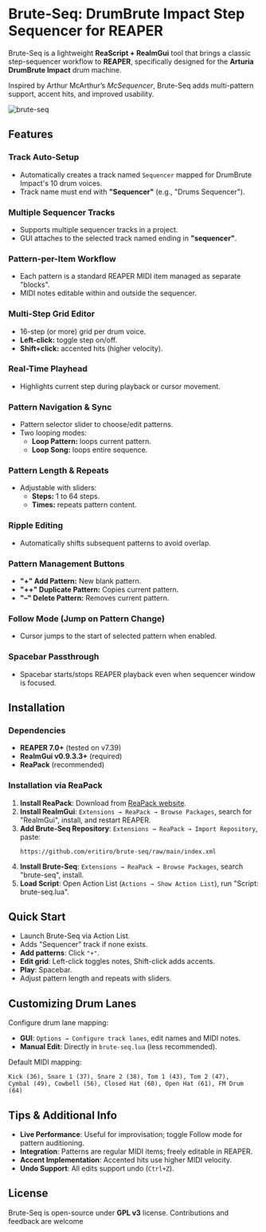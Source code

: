 # Brute-Seq: DrumBrute Impact Step Sequencer for REAPER

Brute-Seq is a lightweight **ReaScript + ReaImGui** tool that brings a classic step-sequencer workflow to **REAPER**, specifically designed for the **Arturia DrumBrute Impact** drum machine.

Inspired by Arthur McArthur’s *McSequencer*, Brute-Seq adds multi-pattern support, accent hits, and improved usability.

![brute-seq](https://github.com/user-attachments/assets/06172d5b-8f90-4977-8761-9cd5ad8875ee)

## Features

### Track Auto-Setup

- Automatically creates a track named `Sequencer` mapped for DrumBrute Impact's 10 drum voices.
- Track name must end with **"Sequencer"** (e.g., "Drums Sequencer").

### Multiple Sequencer Tracks

- Supports multiple sequencer tracks in a project.
- GUI attaches to the selected track named ending in **"sequencer"**.

### Pattern-per-Item Workflow

- Each pattern is a standard REAPER MIDI item managed as separate "blocks".
- MIDI notes editable within and outside the sequencer.

### Multi-Step Grid Editor

- 16-step (or more) grid per drum voice.
- **Left-click:** toggle step on/off.
- **Shift+click:** accented hits (higher velocity).

### Real-Time Playhead

- Highlights current step during playback or cursor movement.

### Pattern Navigation & Sync

- Pattern selector slider to choose/edit patterns.
- Two looping modes:
  - **Loop Pattern:** loops current pattern.
  - **Loop Song:** loops entire sequence.

### Pattern Length & Repeats

- Adjustable with sliders:
  - **Steps:** 1 to 64 steps.
  - **Times:** repeats pattern content.

### Ripple Editing

- Automatically shifts subsequent patterns to avoid overlap.

### Pattern Management Buttons

- **"+" Add Pattern:** New blank pattern.
- **"++" Duplicate Pattern:** Copies current pattern.
- **"–" Delete Pattern:** Removes current pattern.

### Follow Mode (Jump on Pattern Change)

- Cursor jumps to the start of selected pattern when enabled.

### Spacebar Passthrough

- Spacebar starts/stops REAPER playback even when sequencer window is focused.

## Installation

### Dependencies

- **REAPER 7.0+** (tested on v7.39)
- **ReaImGui v0.9.3.3+** (required)
- **ReaPack** (recommended)

### Installation via ReaPack

1. **Install ReaPack**: Download from [ReaPack website](https://reapack.com).
2. **Install ReaImGui**: `Extensions → ReaPack → Browse Packages`, search for "ReaImGui", install, and restart REAPER.
3. **Add Brute-Seq Repository**: `Extensions → ReaPack → Import Repository`, paste:
   ```
   https://github.com/eritiro/brute-seq/raw/main/index.xml
   ```
4. **Install Brute-Seq**: `Extensions → ReaPack → Browse Packages`, search "brute-seq", install.
5. **Load Script**: Open Action List (`Actions → Show Action List`), run "Script: brute-seq.lua".

## Quick Start

- Launch Brute-Seq via Action List.
- Adds "Sequencer" track if none exists.
- **Add patterns**: Click `"+"`.
- **Edit grid**: Left-click toggles notes, Shift-click adds accents.
- **Play**: Spacebar.
- Adjust pattern length and repeats with sliders.

## Customizing Drum Lanes

Configure drum lane mapping:

- **GUI**: `Options → Configure track lanes`, edit names and MIDI notes.
- **Manual Edit**: Directly in `brute-seq.lua` (less recommended).

Default MIDI mapping:

```
Kick (36), Snare 1 (37), Snare 2 (38), Tom 1 (43), Tom 2 (47),
Cymbal (49), Cowbell (56), Closed Hat (60), Open Hat (61), FM Drum (64)
```

## Tips & Additional Info

- **Live Performance**: Useful for improvisation; toggle Follow mode for pattern auditioning.
- **Integration**: Patterns are regular MIDI items; freely editable in REAPER.
- **Accent Implementation**: Accented hits use higher MIDI velocity.
- **Undo Support**: All edits support undo (`Ctrl+Z`).

## License

Brute-Seq is open-source under **GPL v3** license. Contributions and feedback are welcome

